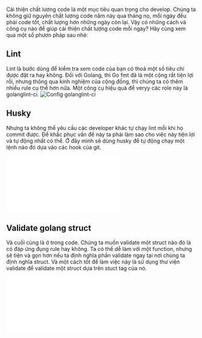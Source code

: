 Cải thiện chất lượng code là một mục tiêu quan trọng cho develop. Chúng ta không giữ nguyên chất lượng code năm này qua tháng nọ, mỗi ngày đều phải code tốt, chất lượng hơn những ngày còn lại. Vậy có những cách và công cụ nào để giúp cải thiện chất lượng code mỗi ngày? Hãy cùng xem qua một số phươn pháp sau nhé:

## Lint

Lint là bước dùng để kiểm tra xem code của bạn có thoả một số tiêu chí được đặt ra hay không. Đối với Golang, thì Go fmt đã là một cộng rất tiện lợi rồi, nhưng thông qua kinh nghiệm của cộng đồng, thì chúng ta có thêm nhiều rule cụ thể hơn nữa. Một công cụ hiệu quả để veryy các role này là golanglint-ci.
![Config golanglint-ci](../Source/Lint%20code%20Golang%20bằng%20golanglint-ci.md#Config%20golanglint-ci)

## Husky

Nhưng ta không thể yêu cầu các developer khác tự chạy lint mỗi khi họ commit được. Để khắc phục vấn đề này ta phải làm sao cho việc này tiện lợi và tự động nhất có thể. Ở đây mình sẽ dùng husky để tự động chạy một lệnh nào đó dựa vào các hook của git.

![Check commit bằng husky](../Source/Check%20commit%20bằng%20husky.md)
## Validate golang struct

Và cuối cùng là ở trong code. Chúng ta muốn validate một struct nào đó là có đáp ứng đụng rule hay không. Ta có thể dễ làm với một function, nhưng sẽ tiện và gọn hơn nếu ta định nghĩa phần validate ngay tại nơi chúng ta định nghĩa struct. Và một cách tốt để làm việc này là sử dụng thư viện validate để validate một struct dựa trên stuct tag của nó.

![Validate struct](../Source/Validate%20struct.md)

